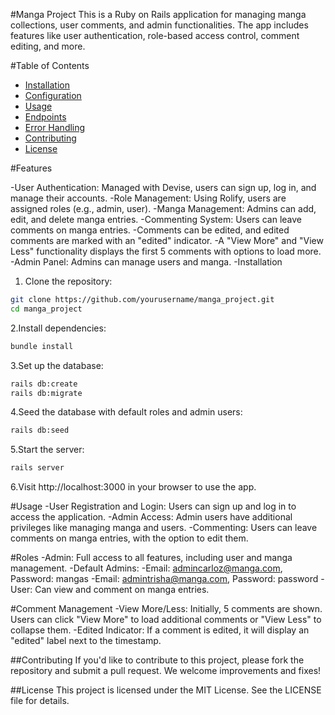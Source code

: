 #Manga Project
This is a Ruby on Rails application for managing manga collections, user comments, and admin functionalities. The app includes features like user authentication, role-based access control, comment editing, and more.

#Table of Contents
- [Installation](#installation)
- [Configuration](#configuration)
- [Usage](#usage)
- [Endpoints](#endpoints)
- [Error Handling](#error-handling)
- [Contributing](#contributing)
- [License](#license)

#Features

-User Authentication: Managed with Devise, users can sign up, log in, and manage their accounts.
-Role Management: Using Rolify, users are assigned roles (e.g., admin, user).
-Manga Management: Admins can add, edit, and delete manga entries.
-Commenting System: Users can leave comments on manga entries.
-Comments can be edited, and edited comments are marked with an "edited" indicator.
-A "View More" and "View Less" functionality displays the first 5 comments with options to load more.
-Admin Panel: Admins can manage users and manga.
-Installation

1. Clone the repository:
```bash
git clone https://github.com/yourusername/manga_project.git
cd manga_project
```
2.Install dependencies:
```bash
bundle install
```
3.Set up the database:
```bash
rails db:create
rails db:migrate
```
4.Seed the database with default roles and admin users:
```bash
rails db:seed
```
5.Start the server:
```bash
rails server
```
6.Visit http://localhost:3000 in your browser to use the app.

#Usage
-User Registration and Login: Users can sign up and log in to access the application.
-Admin Access: Admin users have additional privileges like managing manga and users.
-Commenting: Users can leave comments on manga entries, with the option to edit them.

#Roles
-Admin: Full access to all features, including user and manga management.
-Default Admins:
-Email: admincarloz@manga.com, Password: mangas
-Email: admintrisha@manga.com, Password: password
-User: Can view and comment on manga entries.

#Comment Management
-View More/Less: Initially, 5 comments are shown. Users can click "View More" to load additional comments or "View Less" to collapse them.
-Edited Indicator: If a comment is edited, it will display an "edited" label next to the timestamp.

##Contributing
If you'd like to contribute to this project, please fork the repository and submit a pull request. We welcome improvements and fixes!

##License
This project is licensed under the MIT License. See the LICENSE file for details.